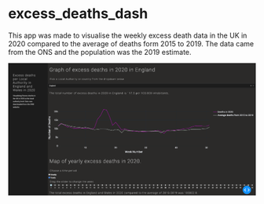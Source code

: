 # excess_deaths_dash

This app was made to visualise the weekly excess death data in the UK in 2020 compared to the average of deaths form 2015 to 2019.
The data came from the ONS and the population was the 2019 estimate. 

![Dash image](image.png)
